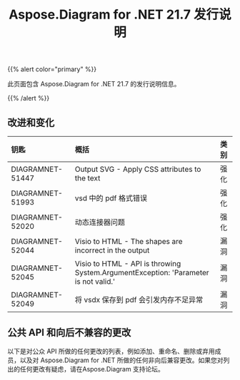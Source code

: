 ﻿---
title: Aspose.Diagram for .NET 21.7 发行说明
type: docs
weight: 6
url: /zh/net/aspose-diagram-for-net-21-7-release-notes/
---
{{% alert color="primary" %}} 

此页面包含 Aspose.Diagram for .NET 21.7 的发行说明信息。

{{% /alert %}} 
## **改进和变化**

|**钥匙**|**概括**|**类别**|
|:- |:- |:- |
|DIAGRAMNET-51447|Output SVG - Apply CSS attributes to the text|强化|
|DIAGRAMNET-51993|vsd 中的 pdf 格式错误|强化|
|DIAGRAMNET-52020|动态连接器问题|强化|
|DIAGRAMNET-52044|Visio to HTML - The shapes are incorrect in the output|漏洞|
|DIAGRAMNET-52045|Visio to HTML - API is throwing System.ArgumentException: 'Parameter is not valid.'|漏洞|
|DIAGRAMNET-52049|将 vsdx 保存到 pdf 会引发内存不足异常|漏洞|

## **公共 API 和向后不兼容的更改**
以下是对公众 API 所做的任何更改的列表，例如添加、重命名、删除或弃用成员，以及对 Aspose.Diagram for .NET 所做的任何非向后兼容更改。如果您对列出的任何更改有疑虑，请在Aspose.Diagram 支持论坛。





